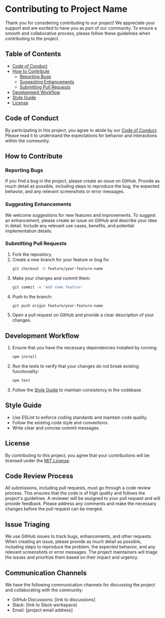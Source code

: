 # Contributing to Project Name

Thank you for considering contributing to our project! We appreciate your support and are excited to have you as part of our community. To ensure a smooth and collaborative process, please follow these guidelines when contributing to the project.

## Table of Contents
- [Code of Conduct](#code-of-conduct)
- [How to Contribute](#how-to-contribute)
  - [Reporting Bugs](#reporting-bugs)
  - [Suggesting Enhancements](#suggesting-enhancements)
  - [Submitting Pull Requests](#submitting-pull-requests)
- [Development Workflow](#development-workflow)
- [Style Guide](#style-guide)
- [License](#license)

## Code of Conduct
By participating in this project, you agree to abide by our [Code of Conduct](CODE_OF_CONDUCT.md). Please read it to understand the expectations for behavior and interactions within the community.

## How to Contribute

### Reporting Bugs
If you find a bug in the project, please create an issue on GitHub. Provide as much detail as possible, including steps to reproduce the bug, the expected behavior, and any relevant screenshots or error messages.

### Suggesting Enhancements
We welcome suggestions for new features and improvements. To suggest an enhancement, please create an issue on GitHub and describe your idea in detail. Include any relevant use cases, benefits, and potential implementation details.

### Submitting Pull Requests
1. Fork the repository.
2. Create a new branch for your feature or bug fix:
   ```sh
   git checkout -b feature/your-feature-name
   ```
3. Make your changes and commit them:
   ```sh
   git commit -m 'Add some feature'
   ```
4. Push to the branch:
   ```sh
   git push origin feature/your-feature-name
   ```
5. Open a pull request on GitHub and provide a clear description of your changes.

## Development Workflow
1. Ensure that you have the necessary dependencies installed by running:
   ```sh
   npm install
   ```
2. Run the tests to verify that your changes do not break existing functionality:
   ```sh
   npm test
   ```
3. Follow the [Style Guide](#style-guide) to maintain consistency in the codebase.

## Style Guide
- Use ESLint to enforce coding standards and maintain code quality.
- Follow the existing code style and conventions.
- Write clear and concise commit messages.

## License
By contributing to this project, you agree that your contributions will be licensed under the [MIT License](LICENSE).

## Code Review Process
All submissions, including pull requests, must go through a code review process. This ensures that the code is of high quality and follows the project's guidelines. A reviewer will be assigned to your pull request and will provide feedback. Please address any comments and make the necessary changes before the pull request can be merged.

## Issue Triaging
We use GitHub issues to track bugs, enhancements, and other requests. When creating an issue, please provide as much detail as possible, including steps to reproduce the problem, the expected behavior, and any relevant screenshots or error messages. The project maintainers will triage the issues and prioritize them based on their impact and urgency.

## Communication Channels
We have the following communication channels for discussing the project and collaborating with the community:

- GitHub Discussions: [link to discussions]
- Slack: [link to Slack workspace]
- Email: [project email address]
